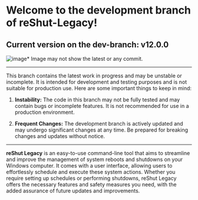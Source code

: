 # Welcome to the development branch of reShut-Legacy!

## Current version on the dev-branch: v12.0.0
![image](https://github.com/elNino0916/reShut-Legacy/assets/84574414/eee45f18-2874-44f9-8bdc-b60a626366c7)* Image may not show the latest or any commit.

--------------------
This branch contains the latest work in progress and may be unstable or incomplete. It is intended for development and testing purposes and is not suitable for production use. Here are some important things to keep in mind:

1. **Instability:** The code in this branch may not be fully tested and may contain bugs or incomplete features. It is not recommended for use in a production environment.

2. **Frequent Changes:** The development branch is actively updated and may undergo significant changes at any time. Be prepared for breaking changes and updates without notice.


---------------------
**reShut Legacy** is an easy-to-use command-line tool that aims to streamline and improve the management of system reboots and shutdowns on your Windows computer. It comes with a user interface, allowing users to effortlessly schedule and execute these system actions. Whether you require setting up schedules or performing shutdowns, reShut Legacy offers the necessary features and safety measures you need, with the added assurance of future updates and improvements.
